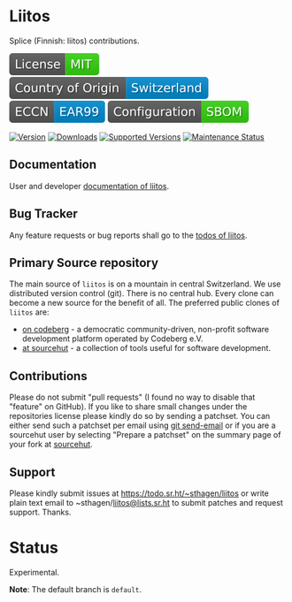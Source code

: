 # Liitos

Splice (Finnish: liitos) contributions.

[![License](docs/badges/license-spdx-mit.svg)](https://git.sr.ht/~sthagen/liitos/tree/default/item/LICENSE)
[![Country of Origin](docs/badges/country-of-origin-name-switzerland-neutral.svg)](https://git.sr.ht/~sthagen/liitos/tree/default/item/COUNTRY-OF-ORIGIN)
[![Export Classification Control Number (ECCN)](docs/badges/export-control-classification-number_eccn-ear99-neutral.svg)](https://git.sr.ht/~sthagen/liitos/tree/default/item/EXPORT-CONTROL-CLASSIFICATION-NUMBER)
[![Configuration](docs/badges/configuration-sbom.svg)](https://git.sr.ht/~sthagen/liitos/tree/default/item/docs/third-party/README.md)

[![Version](https://img.shields.io/pypi/v/liitos.svg?style=flat)](https://pypi.python.org/pypi/liitos/)
[![Downloads](https://static.pepy.tech/badge/liitos/month)](https://pepy.tech/project/liitos)
[![Supported Versions](https://img.shields.io/pypi/pyversions/liitos.svg?style=flat)](https://pypi.python.org/pypi/liitos/)
[![Maintenance Status](https://img.shields.io/github/commit-activity/y/sthagen/liitos.svg?style=flat)](https://git.sr.ht/~sthagen/liitos/log)

## Documentation

User and developer [documentation of liitos](https://codes.dilettant.life/docs/liitos).

## Bug Tracker

Any feature requests or bug reports shall go to the [todos of liitos](https://todo.sr.ht/~sthagen/liitos).

## Primary Source repository

The main source of `liitos` is on a mountain in central Switzerland.
We use distributed version control (git).
There is no central hub.
Every clone can become a new source for the benefit of all.
The preferred public clones of `liitos` are:

* [on codeberg](https://codeberg.org/sthagen/liitos) - a democratic community-driven, non-profit software development platform operated by Codeberg e.V.
* [at sourcehut](https://git.sr.ht/~sthagen/liitos) - a collection of tools useful for software development.

## Contributions

Please do not submit "pull requests" (I found no way to disable that "feature" on GitHub).
If you like to share small changes under the repositories license please kindly do so by sending a patchset.
You can either send such a patchset per email using [git send-email](https://git-send-email.io) or 
if you are a sourcehut user by selecting "Prepare a patchset" on the summary page of your fork at [sourcehut](https://git.sr.ht/).

## Support

Please kindly submit issues at https://todo.sr.ht/~sthagen/liitos or write plain text email to ~sthagen/liitos@lists.sr.ht to submit patches and request support. Thanks.

# Status

Experimental.

**Note**: The default branch is `default`. 
